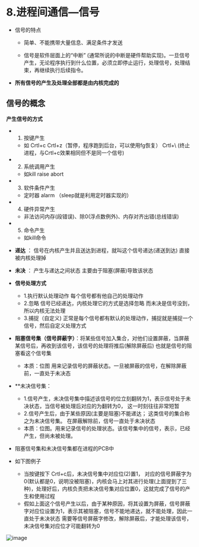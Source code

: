 

# 8.进程间通信—信号  

* 信号的特点  
    * 简单、不能携带大量信息、满足条件才发送  

    * 信号是软件层面上的“中断” (通常所说的中断是硬件帮助实现)。一旦信号产生，无论程序执行到什么位置，必须立即停止运行，处理信号，处理结束，再继续执行后续指令。

* **所有信号的产生及处理全部都是由内核完成的**

## 信号的概念  

**产生信号的方式**
* 1. 按键产生
    * 如 Crtl+c   Crtl+z（暂停，程序跑到后台，可以使用fg恢复）    Crtl+\ (终止进程，与Crtl+c效果相同但不是同一个信号)

* 2. 系统调用产生
    * 如kill   raise  abort
     
* 3. 软件条件产生
    * 定时器 alarm （sleep就是利用定时器实现的）  

* 4. 硬件异常产生
    * 非法访问内存(段错误)、除0(浮点数例外)、内存对齐出错(总线错误)  

* 5. 命令产生  
    * 如kill命令 

* **递达** ： 信号在内核产生并且送达到进程，就叫这个信号递达(递送到达)    直接被内核处理掉

* **未决** ： 产生与递达之间状态   主要由于阻塞(屏蔽)导致该状态  

* **信号处理方式**
    * 1.执行默认处理动作  每个信号都有他自己的处理动作 
    * 2.忽略  信号已经递达，内核处理它的方式是选择忽略     而未决是信号没到，所以内核无法处理  
    * 3.捕捉（自定义)  正常是每个信号都有默认的处理动作，捕捉就是捕捉一个信号，然后自定义处理方式  

* **阻塞信号集（信号屏蔽字）**：将某些信号加入集合，对他们设置屏蔽，当屏蔽某信号后，再收到该信号，该信号的处理将推后(解除屏蔽后)   也就是信号的阻塞看这个信号集
    * 本质：位图  用来记录信号的屏蔽状态。一旦被屏蔽的信号，在解除屏蔽前，一直处于未决态

* **未决信号集：
    * 1.信号产生，未决信号集中描述该信号的位立刻翻转为1，表示信号处于未决状态，当信号被处理后对应的为翻转为0， 这一时刻往往非常短暂   
    * 2.信号产生后，由于某些原因(主要是阻塞)不能递达； 这类信号的集合称之为未决信号集。 在屏蔽解除前，信号一直处于未决状态  
    * 本质：位图。用来记录信号的处理状态。该信号集中的信号，表示，已经产生，但尚未被处理。

* 阻塞信号集和未决信号集都在进程的PCB中  

* 如下图例子  
    * 当按键按下  Crtl+c后，未决信号集中对应位(2)置1， 对应的信号屏蔽字为0(默认都是0，说明没被阻塞)，内核会马上对其进行处理(上面提到了三种)，处理好后，内核负责把未决信号集对应位置0，这就完成了信号的产生和使用过程
    * 假如上面这个信号产生以后，由于某种原因，将其设置为屏蔽，信号屏蔽字对应位设置为1，表示其被阻塞，信号不能地递达，就不能处理，因此一直处于未决状态  需要等信号屏蔽字修改，解除屏蔽后，才能处理该信号，未决信号集对应位才可能翻转为0  

![image](https://user-images.githubusercontent.com/58176267/162742147-00d64f6e-424f-4d98-babb-55752badeba7.png)










